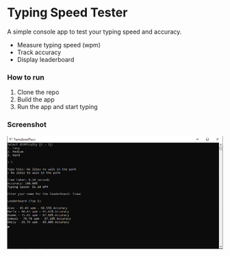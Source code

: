 # Typing Speed Tester

A simple console app to test your typing speed and accuracy.

- Measure typing speed (wpm)
- Track accuracy
- Display leaderboard

### How to run
1. Clone the repo
2. Build the app
3. Run the app and start typing

### Screenshot
![screenshot](screenshot.png)